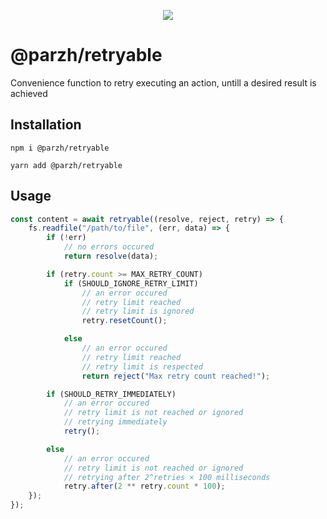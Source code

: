<p align="center">
	<a href="https://github.com/parzh/retryable/actions?query=workflow%3A%22Test+changes%22">
		<img src="https://github.com/parzh/retryable/workflows/Test%20changes/badge.svg" />
	</a>
</p>

# @parzh/retryable

Convenience function to retry executing an action, untill a desired result is achieved

## Installation

```
npm i @parzh/retryable
```

```
yarn add @parzh/retryable
```

## Usage

```js
const content = await retryable((resolve, reject, retry) => {
	fs.readfile("/path/to/file", (err, data) => {
		if (!err)
			// no errors occured
			return resolve(data);

		if (retry.count >= MAX_RETRY_COUNT)
			if (SHOULD_IGNORE_RETRY_LIMIT)
				// an error occured
				// retry limit reached
				// retry limit is ignored
				retry.resetCount();

			else 
				// an error occured
				// retry limit reached
				// retry limit is respected
				return reject("Max retry count reached!");

		if (SHOULD_RETRY_IMMEDIATELY)
			// an error occured
			// retry limit is not reached or ignored
			// retrying immediately
			retry();

		else
			// an error occured
			// retry limit is not reached or ignored
			// retrying after 2^retries × 100 milliseconds
			retry.after(2 ** retry.count * 100);
	});
});
```
